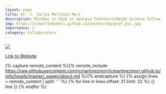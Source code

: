 ```yaml
---
layout: page
title: Dr. J. Carlos Martinez Mori
description: PostDoc in ISyE at Georgia Tech<br>Schmidt Science Fellow
img: https://jcmartinezmori.github.io/assets/img/prof_pic.jpg
importance: 1
category: Collaborators
---
```


<div class="profile float-right"> 
<img src="https://jcmartinezmori.github.io/assets/img/prof_pic.jpg" class="img-fluid z-depth-1 rounded"/>
</div>

[Link to Website](https://jcmartinezmori.github.io/)

{% capture remote_content %}{% remote_include https://raw.githubusercontent.com/jcmartinezmori/jcmartinezmori.github.io/refs/heads/master/_pages/about.md %}{% endcapture %}
{% assign lines = remote_content | split: '
' %}
{% for line in lines offset: 21 limit: 22 %}
{{ line }}
{% endfor %}